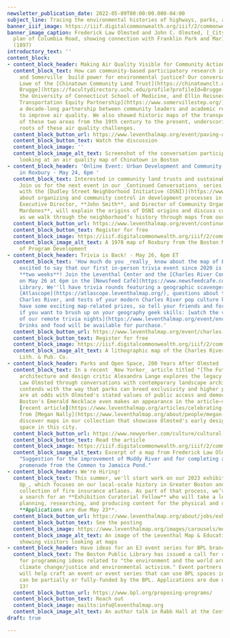 ```yaml
---
newsletter_publication_date: 2022-05-09T00:00:00.000-04:00
subject_line: Tracing the environmental histories of highways, parks, and rivers
banner_iiif_image: https://iiif.digitalcommonwealth.org/iiif/2/commonwealth:1257b898d/2225,902,4968,989/1200,/0/default.jpg
banner_image_caption: Frederick Law Olmsted and John C. Olmsted, [_City of Boston
  plan of Columbia Road, showing connection with Franklin Park and Marine Park_](https://collections.leventhalmap.org/search/commonwealth:1257b8974)
  (1897)
introductory_text: ''
content_block:
- content_block_header: Making Air Quality Visible for Community Action
  content_block_text: How can community-based participatory research in Chinatown
    and Somerville  build power for environmental justice? Our conversation with Lydia
    Lowe of the [Chinatown Community Land Trust](https://chinatownclt.org/), [Doug
    Brugge](https://facultydirectory.uchc.edu/profile?profileId=Brugge-Douglas) of
    the University of Connecticut School of Medicine, and Ellin Reisner of the [Somerville
    Transportation Equity Partnership](https://www.somervillestep.org/) discussed
    a decade-long partnership between community leaders and academic researchers working
    to improve air quality. We also showed historic maps of the transportation infrastructure
    of these two areas from the 19th century to the present, underscoring the deep
    roots of these air quality challenges.
  content_block_button_url: https://www.leventhalmap.org/event/paving-over-people-traffic-air-pollution-and-health/
  content_block_button_text: Watch the discussion
  content_block_image: ''
  content_block_image_alt_text: Screenshot of the conversation participants on video
    looking at an air quality map of Chinatown in Boston
- content_block_header: 'Online Event: Urban Development and Community Resilience
    in Roxbury · May 24, 6pm '
  content_block_text: Interested in community land trusts and sustainable development?
    Join us for the next event in our _Continued Conversations_ series as we speak
    with the [Dudley Street Neighborhood Initiative (DSNI)](https://www.dsni.org/)
    about organizing and community control in development processes in Roxbury. DSNI
    Executive Director, **John Smith**, and Director of Community Organizing, **René
    Mardones**, will explain the origins of DSNI origins and discuss current initiatives
    as we walk through the neighborhood’s history through maps from our collections.
  content_block_button_url: https://www.leventhalmap.org/event/continued-conversations-urban-development-and-community-resilience/
  content_block_button_text: Register for free
  content_block_image: https://iiif.digitalcommonwealth.org/iiif/2/commonwealth:7h14cw26b/816,1408,3263,2912/full/0/default.jpg
  content_block_image_alt_text: A 1978 map of Roxbury from the Boston Mayor's Office
    of Program Development
- content_block_header: Trivia is Back! · May 26, 6pm ET
  content_block_text: 'How much do you _really_ know about the map of Boston? We''re
    excited to say that our first in-person trivia event since 2020 is coming up in
    **two weeks**! Join the Leventhal Center and the [Charles River Conservancy](https://www.leventhalmap.org/event/charles-river-trivia-night/#:\~:text=Charles%20River%20Conservancy)
    on May 26 at 6pm in the [Newsfeed Café](https://www.newsfeedcafe.com) at the Central
    Library. We''ll have trivia rounds featuring a geographic scavenger hunt with
    [Atlascope](https://atlascope.leventhalmap.org/), questions about the historic
    Charles River, and tests of your modern Charles River pop culture knowledge. We''ll
    have some exciting map-related prizes, so tell your friends and form a team! (And
    if you want to brush up on your geography geek skills: [watch the video from one
    of our remote trivia nights](https://www.leventhalmap.org/event/enc-trivia-nov-12/).)
    Drinks and food will be available for purchase.'
  content_block_button_url: https://www.leventhalmap.org/event/charles-river-trivia-night/
  content_block_button_text: Register for free
  content_block_image: https://iiif.digitalcommonwealth.org/iiif/2/commonwealth:wd376339v/full/full/0/default.jpg
  content_block_image_alt_text: A lithographic map of the Charles River from Walker
    Lith. & Pub. Co.
- content_block_header: Parks and Open Space, 200 Years After Olmsted
  content_block_text: In a recent _New Yorker_ article titled "[The Future of Parks](https://www.newyorker.com/culture/cultural-comment/the-future-of-public-parks)",
    architecture and design critic Alexandra Lange explores the legacy of Frederick
    Law Olmsted through conversations with contemporary landscape architects. She
    contends with the way that parks can breed exclusivity and higher prices that
    are at odds with Olmsted's stated values of public access and democratic urbanism.
    Boston's Emerald Necklace even makes an appearance in the article—see our own
    [recent article](https://www.leventhalmap.org/articles/celebrating-frederick-law-olmsted/)
    from [Megan Nally](https://www.leventhalmap.org/about/people/megan-nally/) to
    discover maps in our collection that showcase Olmsted's early designs for green
    space in this city.
  content_block_button_url: https://www.newyorker.com/culture/cultural-comment/the-future-of-public-parks
  content_block_button_text: Read the article
  content_block_image: https://iiif.digitalcommonwealth.org/iiif/2/commonwealth:9s161j58q/1561,235,3496,2322/full/0/default.jpg
  content_block_image_alt_text: Excerpt of a map from Frederick Law Olmsted called
    "Suggestion for the improvement of Muddy River and for completing a continuous
    promenade from the Common to Jamaica Pond."
- content_block_header: We're Hiring!
  content_block_text: This summer, we'll start work on our 2023 exhibition, _Building
    Up_, which focuses on our local-scale history in Greater Boston and will use our
    collection of fire insurance atlases. As part of that process, we’ve just opened
    a search for an **Exhibition Curatorial Fellow** who will take a lead role in
    planning, researching, and producing content for the physical and digital exhibition.
    **Applications are due May 23**.
  content_block_button_url: https://www.leventhalmap.org/about/jobs/exhibition-curatorial-fellow/
  content_block_button_text: See the posting
  content_block_image: https://www.leventhalmap.org/images/carousels/molic_gallery01.jpg
  content_block_image_alt_text: An image of the Leventhal Map & Education Gallery
    showing visitors looking at maps
- content_block_header: Have ideas for an EJ event series for BPL branches?
  content_block_text: The Boston Public Library has issued a call for community partners
    for programming ideas related to "the environment and the world around us, including
    climate change/justice and environmental activism." Event partners that are selected
    will help craft an event or event series that can use BPL spaces in branches and
    can be partially or fully-funded by the BPL. Applications are due on Friday, May
    13!
  content_block_button_url: https://www.bpl.org/proposing-programs/
  content_block_button_text: Reach out
  content_block_image: mailto:info@leventhalmap.org
  content_block_image_alt_text: An author talk in Rabb Hall at the Central Library
draft: true

---
```

